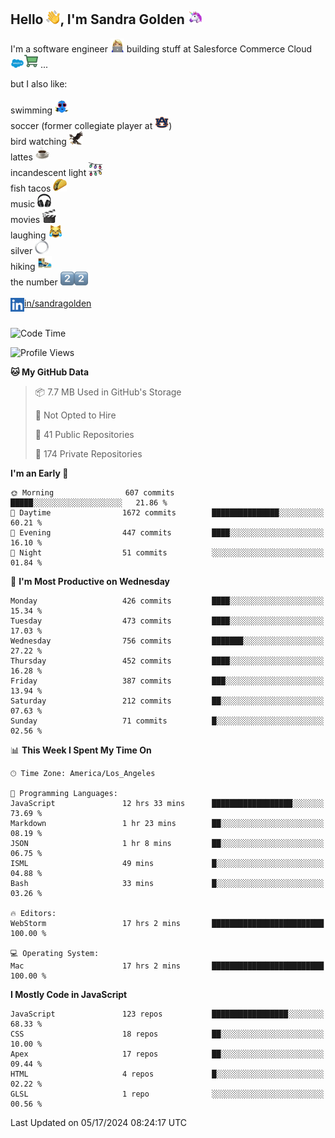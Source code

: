 ## Hello <img src="./static/emoji/wave.png" width="22" />, I'm Sandra Golden <img src="./static/emoji/unicorn-face.png" width="22" />

I'm a software engineer <img src="./static/emoji/female-technologist.png" width="22" /> building stuff at Salesforce Commerce Cloud <img src="./static/emoji/salesforce.png" width="22" /><img src="./static/emoji/commerce-cloud.png" width="22" />&nbsp;...

but I also like:<br/><br/>
swimming <img alt="swimming" src="./static/emoji/keep-swimming.png" width="22" /><br/>
soccer  (former collegiate player at <img src="./static/emoji/auburn.png" width="22" />)<br/>
bird watching <img src="./static/emoji/eagle.png" width="22" /><br/>
lattes <img src="./static/emoji/coffee.png" width="22" /><br/>
incandescent light <img src="./static/emoji/lights.png" width="22" /><br/>
fish tacos <img src="./static/emoji/taco.png" width="22" /><br/>
music <img src="./static/emoji/headphones.png" width="22" /><br/>
movies <img src="./static/emoji/movie-clapper.png" width="22" /><br/>
laughing <img src="./static/emoji/joy-cat.png" width="22" /><br/>
silver <img src="./static/emoji/silver-hoop.png" width="22" /><br/>
hiking <img src="./static/emoji/hiker.png" width="22" /><br/>
the number <img src="./static/emoji/two.png" width="22" /><img src="./static/emoji/two.png" width="22" />
<br/><br/>
<img align="left" alt="Sandra Golden | LinkedIn" width="22px" src="./static/emoji/linkedin.png" /> <a href="https://www.linkedin.com/in/sandragolden/">in/sandragolden</a>
<br/><br/>
<!--START_SECTION:waka-->
![Code Time](http://img.shields.io/badge/Code%20Time-391%20hrs%2024%20mins-blue)

![Profile Views](http://img.shields.io/badge/Profile%20Views-0-blue)

**🐱 My GitHub Data** 

> 📦 7.7 MB Used in GitHub's Storage 
 > 
> 🚫 Not Opted to Hire
 > 
> 📜 41 Public Repositories 
 > 
> 🔑 174 Private Repositories 
 > 
**I'm an Early 🐤** 

```text
🌞 Morning                607 commits         █████░░░░░░░░░░░░░░░░░░░░   21.86 % 
🌆 Daytime                1672 commits        ███████████████░░░░░░░░░░   60.21 % 
🌃 Evening                447 commits         ████░░░░░░░░░░░░░░░░░░░░░   16.10 % 
🌙 Night                  51 commits          ░░░░░░░░░░░░░░░░░░░░░░░░░   01.84 % 
```
📅 **I'm Most Productive on Wednesday** 

```text
Monday                   426 commits         ████░░░░░░░░░░░░░░░░░░░░░   15.34 % 
Tuesday                  473 commits         ████░░░░░░░░░░░░░░░░░░░░░   17.03 % 
Wednesday                756 commits         ███████░░░░░░░░░░░░░░░░░░   27.22 % 
Thursday                 452 commits         ████░░░░░░░░░░░░░░░░░░░░░   16.28 % 
Friday                   387 commits         ███░░░░░░░░░░░░░░░░░░░░░░   13.94 % 
Saturday                 212 commits         ██░░░░░░░░░░░░░░░░░░░░░░░   07.63 % 
Sunday                   71 commits          █░░░░░░░░░░░░░░░░░░░░░░░░   02.56 % 
```


📊 **This Week I Spent My Time On** 

```text
🕑︎ Time Zone: America/Los_Angeles

💬 Programming Languages: 
JavaScript               12 hrs 33 mins      ██████████████████░░░░░░░   73.69 % 
Markdown                 1 hr 23 mins        ██░░░░░░░░░░░░░░░░░░░░░░░   08.19 % 
JSON                     1 hr 8 mins         ██░░░░░░░░░░░░░░░░░░░░░░░   06.75 % 
ISML                     49 mins             █░░░░░░░░░░░░░░░░░░░░░░░░   04.88 % 
Bash                     33 mins             █░░░░░░░░░░░░░░░░░░░░░░░░   03.26 % 

🔥 Editors: 
WebStorm                 17 hrs 2 mins       █████████████████████████   100.00 % 

💻 Operating System: 
Mac                      17 hrs 2 mins       █████████████████████████   100.00 % 
```

**I Mostly Code in JavaScript** 

```text
JavaScript               123 repos           █████████████████░░░░░░░░   68.33 % 
CSS                      18 repos            ██░░░░░░░░░░░░░░░░░░░░░░░   10.00 % 
Apex                     17 repos            ██░░░░░░░░░░░░░░░░░░░░░░░   09.44 % 
HTML                     4 repos             █░░░░░░░░░░░░░░░░░░░░░░░░   02.22 % 
GLSL                     1 repo              ░░░░░░░░░░░░░░░░░░░░░░░░░   00.56 % 
```




 Last Updated on 05/17/2024 08:24:17 UTC
<!--END_SECTION:waka-->
